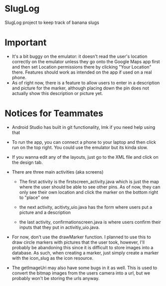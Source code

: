 # SlugLog
SlugLog project to keep track of banana slugs

# Important
- It's a bit buggy on the emulator: it doesn't read the user's location correctly on the emulator
unless they go onto the Google Maps app first and then set Location permissions there by 
clicking "Your Location" there. Features should work as intended on the app if used on a real phone.
- As of right now, there is a feature to allow users to enter in a description and picture for the marker,
although placing down the pin does not actually show this description or picture yet.

# Notices for Teammates 
- Android Studio has built in git functionality, lmk if you need help using that 
- To run the app, you can connect a phone to your laptop and then click run on the top right. 
You could use the emulator but its kinda slow.
- If you wanna edit any of the layouts, just go to the XML file and click on the design tab.
- There are three main activities (aka screens)

     - The first activity is the firstscreen_activity.java which is just the map where 
       the user should be able to see other pins. As of now, they can only see their 
       own location and click the marker on the bottom right to "place" one 
     
     - the next activity, acitivty_uio.java has the form where users put a picture and a description
     
     - the last activity, confirmationscreen.java is where users confirm their inputs that they put in
     activitiy_uio.java.
   
- For now, don't use the drawMarker function. I planned to use this to draw circle markers with pictures
that the user took, however, I'll probably be abandoning this since it is difficult to store images
into a database. As such, when creating a marker, just simply create a marker with the icon_slug as
the icon resource. 
- The getImageUri may also have some bugs in it as well. This is used to convert the bitmap images
from the users camera into a url, but we probably won't be storing the urls anyway.
